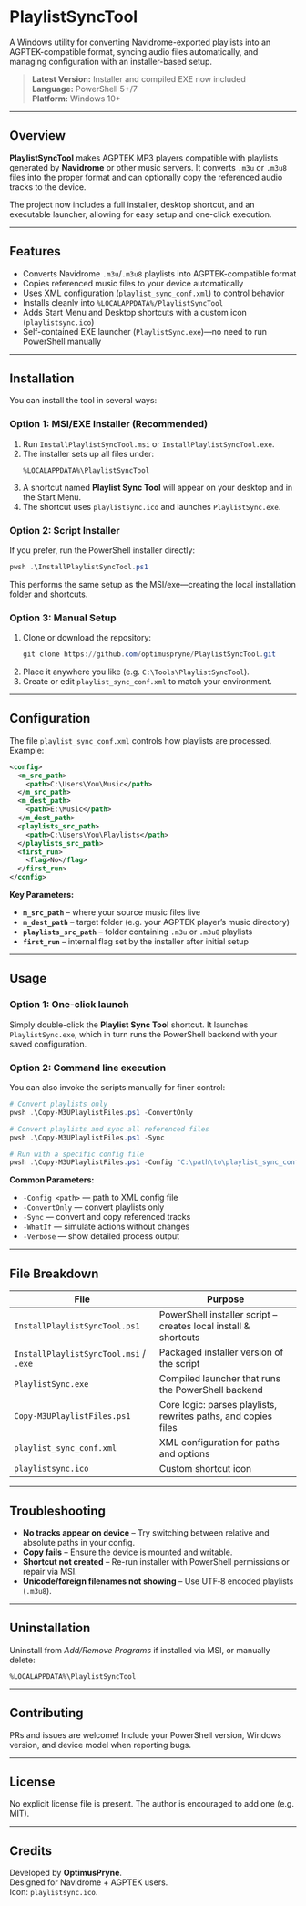 # PlaylistSyncTool

A Windows utility for converting Navidrome-exported playlists into an AGPTEK-compatible format, syncing audio files automatically, and managing configuration with an installer-based setup.

> **Latest Version:** Installer and compiled EXE now included  
> **Language:** PowerShell 5+/7  
> **Platform:** Windows 10+

---

## Overview
**PlaylistSyncTool** makes AGPTEK MP3 players compatible with playlists generated by **Navidrome** or other music servers. It converts `.m3u` or `.m3u8` files into the proper format and can optionally copy the referenced audio tracks to the device.

The project now includes a full installer, desktop shortcut, and an executable launcher, allowing for easy setup and one-click execution.

---

## Features
- Converts Navidrome `.m3u`/`.m3u8` playlists into AGPTEK-compatible format
- Copies referenced music files to your device automatically
- Uses XML configuration (`playlist_sync_conf.xml`) to control behavior
- Installs cleanly into `%LOCALAPPDATA%/PlaylistSyncTool`
- Adds Start Menu and Desktop shortcuts with a custom icon (`playlistsync.ico`)
- Self-contained EXE launcher (`PlaylistSync.exe`)—no need to run PowerShell manually

---

## Installation
You can install the tool in several ways:

### **Option 1: MSI/EXE Installer (Recommended)**
1. Run `InstallPlaylistSyncTool.msi` or `InstallPlaylistSyncTool.exe`.
2. The installer sets up all files under:
   ```
   %LOCALAPPDATA%\PlaylistSyncTool
   ```
3. A shortcut named **Playlist Sync Tool** will appear on your desktop and in the Start Menu.
4. The shortcut uses `playlistsync.ico` and launches `PlaylistSync.exe`.

### **Option 2: Script Installer**
If you prefer, run the PowerShell installer directly:
```powershell
pwsh .\InstallPlaylistSyncTool.ps1
```
This performs the same setup as the MSI/exe—creating the local installation folder and shortcuts.

### **Option 3: Manual Setup**
1. Clone or download the repository:
   ```powershell
   git clone https://github.com/optimuspryne/PlaylistSyncTool.git
   ```
2. Place it anywhere you like (e.g. `C:\Tools\PlaylistSyncTool`).
3. Create or edit `playlist_sync_conf.xml` to match your environment.

---

## Configuration
The file `playlist_sync_conf.xml` controls how playlists are processed. Example:
```xml
<config>
  <m_src_path>
    <path>C:\Users\You\Music</path>
  </m_src_path>
  <m_dest_path>
    <path>E:\Music</path>
  </m_dest_path>
  <playlists_src_path>
    <path>C:\Users\You\Playlists</path>
  </playlists_src_path>
  <first_run>
    <flag>No</flag>
  </first_run>
</config>
```

**Key Parameters:**
- **`m_src_path`** – where your source music files live
- **`m_dest_path`** – target folder (e.g. your AGPTEK player’s music directory)
- **`playlists_src_path`** – folder containing `.m3u` or `.m3u8` playlists
- **`first_run`** – internal flag set by the installer after initial setup

---

## Usage
### **Option 1: One-click launch**
Simply double-click the **Playlist Sync Tool** shortcut. It launches `PlaylistSync.exe`, which in turn runs the PowerShell backend with your saved configuration.

### **Option 2: Command line execution**
You can also invoke the scripts manually for finer control:
```powershell
# Convert playlists only
pwsh .\Copy-M3UPlaylistFiles.ps1 -ConvertOnly

# Convert playlists and sync all referenced files
pwsh .\Copy-M3UPlaylistFiles.ps1 -Sync

# Run with a specific config file
pwsh .\Copy-M3UPlaylistFiles.ps1 -Config "C:\path\to\playlist_sync_conf.xml"
```

**Common Parameters:**
- `-Config <path>` — path to XML config file
- `-ConvertOnly` — convert playlists only
- `-Sync` — convert and copy referenced tracks
- `-WhatIf` — simulate actions without changes
- `-Verbose` — show detailed process output

---

## File Breakdown
| File | Purpose |
|------|----------|
| `InstallPlaylistSyncTool.ps1` | PowerShell installer script – creates local install & shortcuts |
| `InstallPlaylistSyncTool.msi` / `.exe` | Packaged installer version of the script |
| `PlaylistSync.exe` | Compiled launcher that runs the PowerShell backend |
| `Copy-M3UPlaylistFiles.ps1` | Core logic: parses playlists, rewrites paths, and copies files |
| `playlist_sync_conf.xml` | XML configuration for paths and options |
| `playlistsync.ico` | Custom shortcut icon |

---

## Troubleshooting
- **No tracks appear on device** – Try switching between relative and absolute paths in your config.
- **Copy fails** – Ensure the device is mounted and writable.
- **Shortcut not created** – Re-run installer with PowerShell permissions or repair via MSI.
- **Unicode/foreign filenames not showing** – Use UTF‑8 encoded playlists (`.m3u8`).

---

## Uninstallation
Uninstall from *Add/Remove Programs* if installed via MSI, or manually delete:
```
%LOCALAPPDATA%\PlaylistSyncTool
```

---

## Contributing
PRs and issues are welcome! Include your PowerShell version, Windows version, and device model when reporting bugs.

---

## License
No explicit license file is present. The author is encouraged to add one (e.g. MIT).

---

## Credits
Developed by **OptimusPryne**.  
Designed for Navidrome + AGPTEK users.  
Icon: `playlistsync.ico`.

